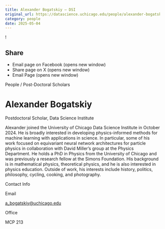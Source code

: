 ```yaml
---
title: Alexander Bogatskiy – DSI
original_url: https://datascience.uchicago.edu/people/alexander-bogatskiy-2
category: people
date: 2025-05-04
---
```


<!-- Table-like structure detected -->

!

## Share

* Email page on Facebook (opens new window)
* Share page on X (opens new window)
* Email Page (opens new window)

<!-- Table-like structure detected -->

People / Post-Doctoral Scholars

# Alexander Bogatskiy

Postdoctoral Scholar, Data Science Institute

Alexander joined the University of Chicago Data Science Institute in October 2024. He is broadly interested in developing physics-informed methods for machine learning with applications in science. In particular, some of his work focused on equivariant neural network architectures for particle physics in collaboration with David Miller’s group at the Physics Department. He holds a PhD in Physics from the University of Chicago and was previously a research fellow at the Simons Foundation. His background is in mathematical physics, theoretical physics, and he is also interested in physics education. Outside of work, his interests include history, politics, philosophy, cycling, cooking, and photography.

Contact Info

Email

[a\_bogatskiy@uchicago.edu](mailto:a_bogatskiy@uchicago.edu)

Office

MCP 213